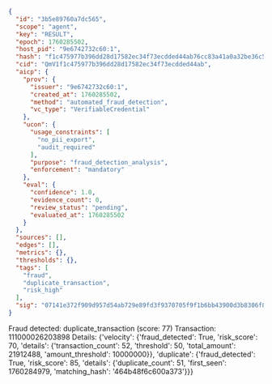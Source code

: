 ```json
{
  "id": "3b5e89760a7dc565",
  "scope": "agent",
  "key": "RESULT",
  "epoch": 1760285502,
  "host_pid": "9e6742732c60:1",
  "hash": "f1c475977b396dd28d17582ec34f73ecdded44ab76cc83a41a0a32be36c5fa81",
  "cid": "QmV1f1c475977b396dd28d17582ec34f73ecdded44ab",
  "aicp": {
    "prov": {
      "issuer": "9e6742732c60:1",
      "created_at": 1760285502,
      "method": "automated_fraud_detection",
      "vc_type": "VerifiableCredential"
    },
    "ucon": {
      "usage_constraints": [
        "no_pii_export",
        "audit_required"
      ],
      "purpose": "fraud_detection_analysis",
      "enforcement": "mandatory"
    },
    "eval": {
      "confidence": 1.0,
      "evidence_count": 0,
      "review_status": "pending",
      "evaluated_at": 1760285502
    }
  },
  "sources": [],
  "edges": [],
  "metrics": {},
  "thresholds": {},
  "tags": [
    "fraud",
    "duplicate_transaction",
    "risk_high"
  ],
  "sig": "07141e372f909d957d54ab729e89fd3f9370705f9f1b6bb43900d3b8306f8fe4"
}
```

Fraud detected: duplicate_transaction (score: 77)
Transaction: 111000026203898
Details: {'velocity': {'fraud_detected': True, 'risk_score': 70, 'details': {'transaction_count': 52, 'threshold': 50, 'total_amount': 21912488, 'amount_threshold': 10000000}}, 'duplicate': {'fraud_detected': True, 'risk_score': 85, 'details': {'duplicate_count': 51, 'first_seen': 1760284979, 'matching_hash': '464b48f6c600a373'}}}